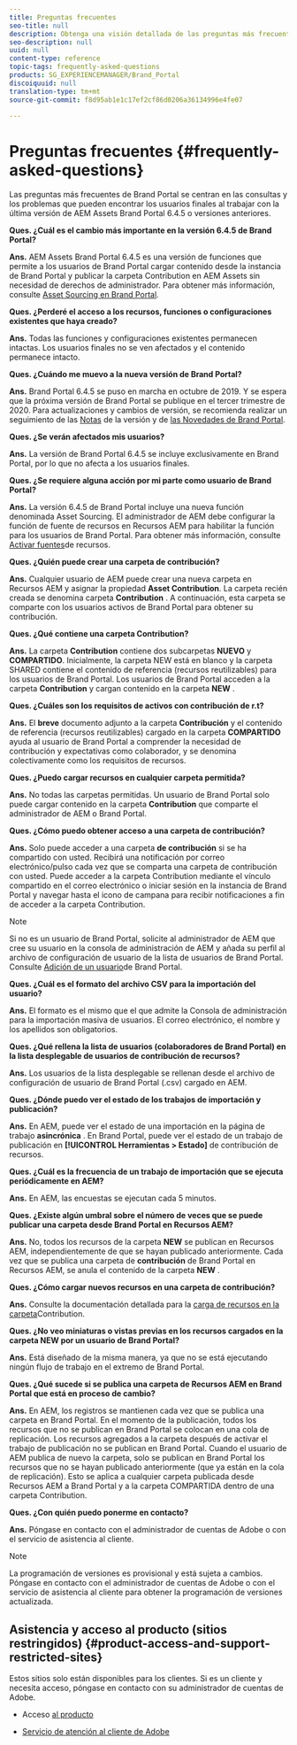 ```yaml
---
title: Preguntas frecuentes
seo-title: null
description: Obtenga una visión detallada de las preguntas más frecuentes en el portal de marcas Adobe Experience Manager Assets.
seo-description: null
uuid: null
content-type: reference
topic-tags: frequently-asked-questions
products: SG_EXPERIENCEMANAGER/Brand_Portal
discoiquuid: null
translation-type: tm+mt
source-git-commit: f8d95ab1e1c17ef2cf86d0206a36134996e4fe07

---
```



# Preguntas frecuentes {#frequently-asked-questions}

Las preguntas más frecuentes de Brand Portal se centran en las consultas y los problemas que pueden encontrar los usuarios finales al trabajar con la última versión de AEM Assets Brand Portal 6.4.5 o versiones anteriores.



**Ques. ¿Cuál es el cambio más importante en la versión 6.4.5 de Brand Portal?**

**Ans.** AEM Assets Brand Portal 6.4.5 es una versión de funciones que permite a los usuarios de Brand Portal cargar contenido desde la instancia de Brand Portal y publicar la carpeta Contribution en AEM Assets sin necesidad de derechos de administrador.
Para obtener más información, consulte [Asset Sourcing en Brand Portal](brand-portal-asset-sourcing.md).



**Ques. ¿Perderé el acceso a los recursos, funciones o configuraciones existentes que haya creado?**

**Ans.** Todas las funciones y configuraciones existentes permanecen intactas. Los usuarios finales no se ven afectados y el contenido permanece intacto.



**Ques. ¿Cuándo me muevo a la nueva versión de Brand Portal?**

**Ans.** Brand Portal 6.4.5 se puso en marcha en octubre de 2019. Y se espera que la próxima versión de Brand Portal se publique en el tercer trimestre de 2020.
Para actualizaciones y cambios de versión, se recomienda realizar un seguimiento de las [Notas](brand-portal-release-notes.md) de la versión y de [las Novedades de Brand Portal](whats-new.md).



**Ques. ¿Se verán afectados mis usuarios?**

**Ans.** La versión de Brand Portal 6.4.5 se incluye exclusivamente en Brand Portal, por lo que no afecta a los usuarios finales.



**Ques. ¿Se requiere alguna acción por mi parte como usuario de Brand Portal?**

**Ans.** La versión 6.4.5 de Brand Portal incluye una nueva función denominada Asset Sourcing. El administrador de AEM debe configurar la función de fuente de recursos en Recursos AEM para habilitar la función para los usuarios de Brand Portal. Para obtener más información, consulte [Activar fuentes](brand-portal-configure-asset-sourcing.md)de recursos.



**Ques. ¿Quién puede crear una carpeta de contribución?**

**Ans.** Cualquier usuario de AEM puede crear una nueva carpeta en Recursos AEM y asignar la propiedad **Asset Contribution**. La carpeta recién creada se denomina carpeta **Contribution** .
A continuación, esta carpeta se comparte con los usuarios activos de Brand Portal para obtener su contribución.



**Ques. ¿Qué contiene una carpeta Contribution?**

**Ans.** La carpeta **Contribution** contiene dos subcarpetas **NUEVO** y **COMPARTIDO**. Inicialmente, la carpeta NEW está en blanco y la carpeta SHARED contiene el contenido de referencia (recursos reutilizables) para los usuarios de Brand Portal.
Los usuarios de Brand Portal acceden a la carpeta **Contribution** y cargan contenido en la carpeta **NEW** .



**Ques. ¿Cuáles son los requisitos de activos con contribución de r.t?**

**Ans.** El **breve** documento adjunto a la carpeta **Contribución** y el contenido de referencia (recursos reutilizables) cargado en la carpeta **COMPARTIDO** ayuda al usuario de Brand Portal a comprender la necesidad de contribución y expectativas como colaborador, y se denomina colectivamente como los requisitos de recursos.



**Ques. ¿Puedo cargar recursos en cualquier carpeta permitida?**

**Ans.** No todas las carpetas permitidas. Un usuario de Brand Portal solo puede cargar contenido en la carpeta **Contribution** que comparte el administrador de AEM o Brand Portal.



**Ques. ¿Cómo puedo obtener acceso a una carpeta de contribución?**

**Ans.** Solo puede acceder a una carpeta **de contribución** si se ha compartido con usted. Recibirá una notificación por correo electrónico/pulso cada vez que se comparta una carpeta de contribución con usted. Puede acceder a la carpeta Contribution mediante el vínculo compartido en el correo electrónico o iniciar sesión en la instancia de Brand Portal y navegar hasta el icono de campana para recibir notificaciones a fin de acceder a la carpeta Contribution.

>[!NOTE]
>
>Si no es un usuario de Brand Portal, solicite al administrador de AEM que cree su usuario en la consola de administración de AEM y añada su perfil al archivo de configuración de usuario de la lista de usuarios de Brand Portal. Consulte [Adición de un usuario](brand-portal-configure-asset-sourcing.md)de Brand Portal.



**Ques. ¿Cuál es el formato del archivo CSV para la importación del usuario?**

**Ans.** El formato es el mismo que el que admite la Consola de administración para la importación masiva de usuarios. El correo electrónico, el nombre y los apellidos son obligatorios.



**Ques. ¿Qué rellena la lista de usuarios (colaboradores de Brand Portal) en la lista desplegable de usuarios de contribución de recursos?**

**Ans.** Los usuarios de la lista desplegable se rellenan desde el archivo de configuración de usuario de Brand Portal (.csv) cargado en AEM.



**Ques. ¿Dónde puedo ver el estado de los trabajos de importación y publicación?**

**Ans.** En AEM, puede ver el estado de una importación en la página de trabajo **asincrónica** . En Brand Portal, puede ver el estado de un trabajo de publicación en **[!UICONTROL Herramientas &gt; Estado]** de contribución de recursos.



**Ques. ¿Cuál es la frecuencia de un trabajo de importación que se ejecuta periódicamente en AEM?**

**Ans.** En AEM, las encuestas se ejecutan cada 5 minutos.



**Ques. ¿Existe algún umbral sobre el número de veces que se puede publicar una carpeta desde Brand Portal en Recursos AEM?**

**Ans.** No, todos los recursos de la carpeta **NEW** se publican en Recursos AEM, independientemente de que se hayan publicado anteriormente. Cada vez que se publica una carpeta de **contribución** de Brand Portal en Recursos AEM, se anula el contenido de la carpeta **NEW** .



**Ques. ¿Cómo cargar nuevos recursos en una carpeta de contribución?**

**Ans.** Consulte la documentación detallada para la [carga de recursos en la carpeta](brand-portal-upload-assets-to-contribution-folder.md)Contribution.



**Ques. ¿No veo miniaturas o vistas previas en los recursos cargados en la carpeta NEW por un usuario de Brand Portal?**

**Ans.** Está diseñado de la misma manera, ya que no se está ejecutando ningún flujo de trabajo en el extremo de Brand Portal.



**Ques. ¿Qué sucede si se publica una carpeta de Recursos AEM en Brand Portal que está en proceso de cambio?**

**Ans.** En AEM, los registros se mantienen cada vez que se publica una carpeta en Brand Portal. En el momento de la publicación, todos los recursos que no se publican en Brand Portal se colocan en una cola de replicación. Los recursos agregados a la carpeta después de activar el trabajo de publicación no se publican en Brand Portal. Cuando el usuario de AEM publica de nuevo la carpeta, solo se publican en Brand Portal los recursos que no se hayan publicado anteriormente (que ya están en la cola de replicación).
Esto se aplica a cualquier carpeta publicada desde Recursos AEM a Brand Portal y a la carpeta COMPARTIDA dentro de una carpeta Contribution.



**Ques. ¿Con quién puedo ponerme en contacto?**

**Ans.** Póngase en contacto con el administrador de cuentas de Adobe o con el servicio de asistencia al cliente.


>[!NOTE]
>
>La programación de versiones es provisional y está sujeta a cambios. Póngase en contacto con el administrador de cuentas de Adobe o con el servicio de asistencia al cliente para obtener la programación de versiones actualizada.




## Asistencia y acceso al producto (sitios restringidos) {#product-access-and-support-restricted-sites}

Estos sitios solo están disponibles para los clientes. Si es un cliente y necesita acceso, póngase en contacto con su administrador de cuentas de Adobe.

* [](https://daycare.day.com) Acceso [al producto](https://login.marketing.adobe.com)

* [Servicio de atención al cliente de Adobe](https://helpx.adobe.com/contact.html)
